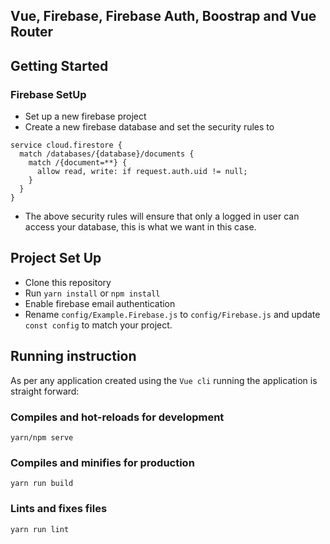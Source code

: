 
## Vue, Firebase, Firebase Auth, Boostrap and Vue Router

## Getting Started 

### Firebase SetUp

- Set up a new firebase project 
- Create a new firebase database and set the security rules to

```
service cloud.firestore {
  match /databases/{database}/documents {
    match /{document=**} {
      allow read, write: if request.auth.uid != null;
    }
  }
}
```

- The above security rules will ensure that only a logged in user can access your database, this is what we want in this case. 

## Project Set Up
- Clone this repository 
- Run `yarn install` or `npm install`
- Enable firebase email authentication 
- Rename `config/Example.Firebase.js` to  `config/Firebase.js` and update `const config` to match your project. 

## Running instruction 

As per any application created using the `Vue cli` running the application is straight forward:

### Compiles and hot-reloads for development
```
yarn/npm serve
```

### Compiles and minifies for production
```
yarn run build
```

### Lints and fixes files
```
yarn run lint
```
